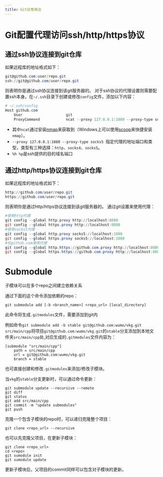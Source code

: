 ```yaml
---
title: Git日常用法
---
```


# Git配置代理访问ssh/http/https协议

## 通过ssh协议连接到git仓库

如果远程库的地址格式如下：
```powershell
git@github.com:user/repo.git
ssh://git@github.com/user/repo.git
```
则表明你是通过ssh协议连接到该git服务器的。
对于ssh协议的代理设置则需要配置ssh本身。在`~/.ssh`目录下创建或修改`config`文件，添加以下内容：
```powershell
# ~/.ssh/config
Host github.com
    User                    git
    ProxyCommand            ncat --proxy 127.0.0.1:1080 --proxy-type socks5 %h %p
```

- 其中`ncat`通过安装[nmap](https://nmap.org/download.html)来获取到（Windows上可以使用[scoop](https://scoop.sh/)来快捷安装`nmap`）。
- `--proxy 127.0.0.1:1080 --proxy-type socks5 `指定代理的地址端口和类型，类型有三种选择：`http`、`socks4`、`socks5`。
- `%h %p`是ssh提供的目的域名端口

 ## 通过http/https协议连接到git仓库
 
如果远程库的地址格式如下：
```powershell
http://github.com/user/repo.git
https://github.com/user/repo.git
```
则表明你是通过http/https协议连接到该git服务器的。
通过git设置来使用代理：
```powershell
#使用http代理
git config --global http.proxy http://localhost:8080
git config --global https.proxy http://localhost:8080
#使用socks5代理
git config --global http.proxy socks5://localhost:1080
git config --global https.proxy socks5://localhost:1080
#仅github.com使用代理
git config --global http.https://github.com.proxy http://localhost:8080
git config --global https.https://github.com.proxy http://localhost:8080
```

<!--more-->

# Submodule

子模块可以在多个repo之间建立依赖关系

通过下面的这个命令添加依赖的repo：

```
git submodule add [-b <branch_name>] <repo_url> [local_directory]
```
此命令将生成`.gitmodules`文件，需要添加到git内

例如命令`git submodule add -b stable git@github.com:wumo/vkg.git src/main/cpp`将项目`git@github.com:wumo/vkg.git`的`stable`分支添加到本地文件夹`src/main/cpp`处,对应生成的`.gitmodules`文件内容为：
```
[submodule "src/main/cpp"]
	path = src/main/cpp
	url = git@github.com:wumo/vkg.git
	branch = stable
```
也可直接创建和修改`.gitmodules`来添加/修改子模块。

当`vkg`的`stable`分支更新时，可以通过命令更新：
```
git submodule update --recursive --remote
git diff
git status
git add src/main/cpp
git commit -m "update submodules"
git push
```

克隆一个包含子模块的repo时，可以递归克隆整个项目：
```
git clone <repo_url> --recursive
```
也可以先克隆父项目，在更新子模块：
```
git clone <repo_url>
cd <repo>
git sumodule init
git sumodule update
```

更新子模块后，父项目的commit同样可以包含对子模块的更新。

